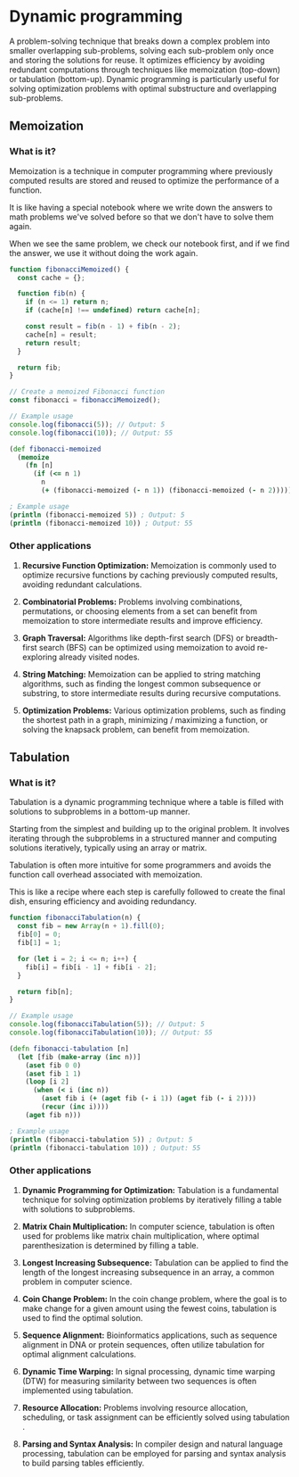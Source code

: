 # Dynamic programming

A problem-solving technique that breaks down a complex problem into smaller overlapping sub-problems, solving each sub-problem only once and storing the solutions for reuse.
It optimizes efficiency by avoiding redundant computations through techniques like memoization (top-down) or tabulation (bottom-up).
Dynamic programming is particularly useful for solving optimization problems with optimal substructure and overlapping sub-problems.

## Memoization

### What is it?

Memoization is a technique in computer programming where previously computed results are stored and reused to optimize the performance of a function.

It is like having a special notebook where we write down the answers to math problems we've solved before so that we don't have to solve them again.

When we see the same problem, we check our notebook first, and if we find the answer, we use it without doing the work again.

```javascript
function fibonacciMemoized() {
  const cache = {};

  function fib(n) {
    if (n <= 1) return n;
    if (cache[n] !== undefined) return cache[n];

    const result = fib(n - 1) + fib(n - 2);
    cache[n] = result;
    return result;
  }

  return fib;
}

// Create a memoized Fibonacci function
const fibonacci = fibonacciMemoized();

// Example usage
console.log(fibonacci(5)); // Output: 5
console.log(fibonacci(10)); // Output: 55
```

```clojure
(def fibonacci-memoized
  (memoize
    (fn [n]
      (if (<= n 1)
        n
        (+ (fibonacci-memoized (- n 1)) (fibonacci-memoized (- n 2)))))))

; Example usage
(println (fibonacci-memoized 5)) ; Output: 5
(println (fibonacci-memoized 10)) ; Output: 55
```

### Other applications

1. **Recursive Function Optimization:**
   Memoization is commonly used to optimize recursive functions by caching previously computed results, avoiding redundant calculations.

2. **Combinatorial Problems:**
   Problems involving combinations, permutations, or choosing elements from a set can benefit from memoization to store intermediate results and improve efficiency.

3. **Graph Traversal:**
   Algorithms like depth-first search (DFS) or breadth-first search (BFS) can be optimized using memoization to avoid re-exploring already visited nodes.

4. **String Matching:**
   Memoization can be applied to string matching algorithms, such as finding the longest common subsequence or substring, to store intermediate results during recursive computations.

5. **Optimization Problems:**
   Various optimization problems, such as finding the shortest path in a graph, minimizing / maximizing a function, or solving the knapsack problem, can benefit from memoization.

## Tabulation

### What is it?

Tabulation is a dynamic programming technique where a table is filled with solutions to subproblems in a bottom-up manner.

Starting from the simplest and building up to the original problem. It involves iterating through the subproblems in a structured manner and computing solutions iteratively, typically using an array or matrix.

Tabulation is often more intuitive for some programmers and avoids the function call overhead associated with memoization.

This is like a recipe where each step is carefully followed to create the final dish, ensuring efficiency and avoiding redundancy.

```javascript
function fibonacciTabulation(n) {
  const fib = new Array(n + 1).fill(0);
  fib[0] = 0;
  fib[1] = 1;

  for (let i = 2; i <= n; i++) {
    fib[i] = fib[i - 1] + fib[i - 2];
  }

  return fib[n];
}

// Example usage
console.log(fibonacciTabulation(5)); // Output: 5
console.log(fibonacciTabulation(10)); // Output: 55
```

```clojure
(defn fibonacci-tabulation [n]
  (let [fib (make-array (inc n))]
    (aset fib 0 0)
    (aset fib 1 1)
    (loop [i 2]
      (when (< i (inc n))
        (aset fib i (+ (aget fib (- i 1)) (aget fib (- i 2))))
        (recur (inc i))))
    (aget fib n)))

; Example usage
(println (fibonacci-tabulation 5)) ; Output: 5
(println (fibonacci-tabulation 10)) ; Output: 55
```

### Other applications

1. **Dynamic Programming for Optimization:**
   Tabulation is a fundamental technique for solving optimization problems by iteratively filling a table with solutions to subproblems.

2. **Matrix Chain Multiplication:**
   In computer science, tabulation is often used for problems like matrix chain multiplication, where optimal parenthesization is determined by filling a table.

3. **Longest Increasing Subsequence:**
   Tabulation can be applied to find the length of the longest increasing subsequence in an array, a common problem in computer science.

4. **Coin Change Problem:**
   In the coin change problem, where the goal is to make change for a given amount using the fewest coins, tabulation is used to find the optimal solution.

5. **Sequence Alignment:**
   Bioinformatics applications, such as sequence alignment in DNA or protein sequences, often utilize tabulation for optimal alignment calculations.

6. **Dynamic Time Warping:**
   In signal processing, dynamic time warping (DTW) for measuring similarity between two sequences is often implemented using tabulation.

7. **Resource Allocation:**
   Problems involving resource allocation, scheduling, or task assignment can be efficiently solved using tabulation
   .
8. **Parsing and Syntax Analysis:**
   In compiler design and natural language processing, tabulation can be employed for parsing and syntax analysis to build parsing tables efficiently.
